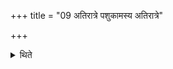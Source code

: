 +++
title = "09 अतिरात्रे पशुकामस्य अतिरात्रे"

+++

<details><summary>थिते</summary>

अतिरात्रे पशुकामस्य । अतिरात्रे ब्रह्मवर्चसकामस्य ९
</details>
